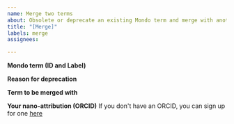 ```yaml
---
name: Merge two terms
about: Obsolete or deprecate an existing Mondo term and merge with another Mondo term
title: "[Merge]"
labels: merge
assignees: 

---
```


**Mondo term (ID and Label)**


**Reason for deprecation**


**Term to be merged with**

**Your nano-attribution (ORCID)**
If you don't have an ORCID, you can sign up for one [here](https://orcid.org/)
